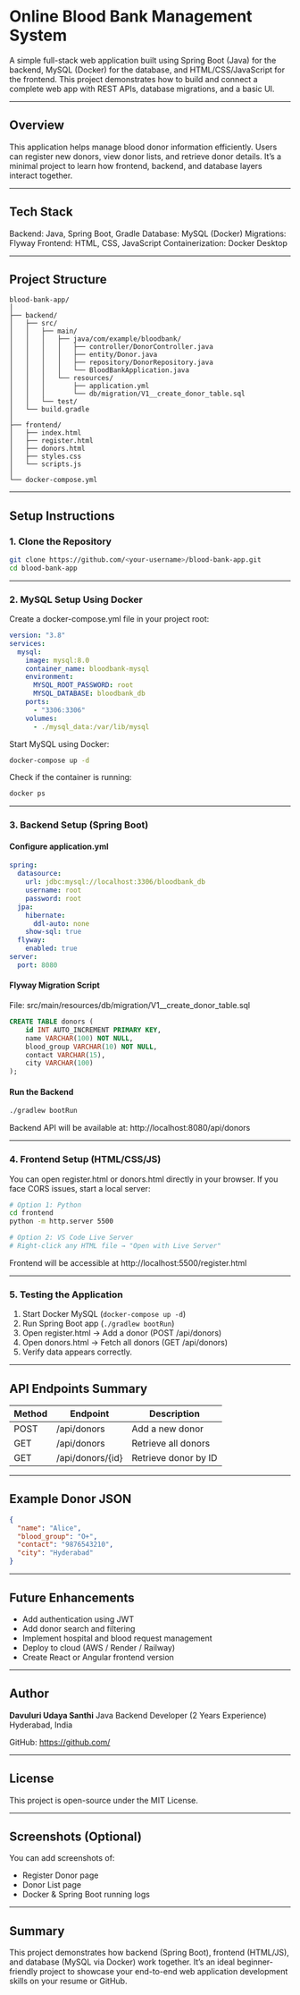 # Online Blood Bank Management System

A simple full-stack web application built using Spring Boot (Java) for the backend, MySQL (Docker) for the database, and HTML/CSS/JavaScript for the frontend. This project demonstrates how to build and connect a complete web app with REST APIs, database migrations, and a basic UI.

---

## Overview

This application helps manage blood donor information efficiently. Users can register new donors, view donor lists, and retrieve donor details. It’s a minimal project to learn how frontend, backend, and database layers interact together.

---

## Tech Stack

Backend: Java, Spring Boot, Gradle
Database: MySQL (Docker)
Migrations: Flyway
Frontend: HTML, CSS, JavaScript
Containerization: Docker Desktop

---

## Project Structure

```
blood-bank-app/
│
├── backend/
│   ├── src/
│   │   ├── main/
│   │   │   ├── java/com/example/bloodbank/
│   │   │   │   ├── controller/DonorController.java
│   │   │   │   ├── entity/Donor.java
│   │   │   │   ├── repository/DonorRepository.java
│   │   │   │   └── BloodBankApplication.java
│   │   │   └── resources/
│   │   │       ├── application.yml
│   │   │       └── db/migration/V1__create_donor_table.sql
│   │   └── test/
│   └── build.gradle
│
├── frontend/
│   ├── index.html
│   ├── register.html
│   ├── donors.html
│   ├── styles.css
│   └── scripts.js
│
└── docker-compose.yml
```

---

## Setup Instructions

### 1. Clone the Repository

```bash
git clone https://github.com/<your-username>/blood-bank-app.git
cd blood-bank-app
```

---

### 2. MySQL Setup Using Docker

Create a docker-compose.yml file in your project root:

```yaml
version: "3.8"
services:
  mysql:
    image: mysql:8.0
    container_name: bloodbank-mysql
    environment:
      MYSQL_ROOT_PASSWORD: root
      MYSQL_DATABASE: bloodbank_db
    ports:
      - "3306:3306"
    volumes:
      - ./mysql_data:/var/lib/mysql
```

Start MySQL using Docker:

```bash
docker-compose up -d
```

Check if the container is running:

```bash
docker ps
```

---

### 3. Backend Setup (Spring Boot)

#### Configure application.yml

```yaml
spring:
  datasource:
    url: jdbc:mysql://localhost:3306/bloodbank_db
    username: root
    password: root
  jpa:
    hibernate:
      ddl-auto: none
    show-sql: true
  flyway:
    enabled: true
server:
  port: 8080
```

#### Flyway Migration Script

File: src/main/resources/db/migration/V1__create_donor_table.sql

```sql
CREATE TABLE donors (
    id INT AUTO_INCREMENT PRIMARY KEY,
    name VARCHAR(100) NOT NULL,
    blood_group VARCHAR(10) NOT NULL,
    contact VARCHAR(15),
    city VARCHAR(100)
);
```

#### Run the Backend

```bash
./gradlew bootRun
```

Backend API will be available at: http://localhost:8080/api/donors

---

### 4. Frontend Setup (HTML/CSS/JS)

You can open register.html or donors.html directly in your browser. If you face CORS issues, start a local server:

```bash
# Option 1: Python
cd frontend
python -m http.server 5500

# Option 2: VS Code Live Server
# Right-click any HTML file → "Open with Live Server"
```

Frontend will be accessible at http://localhost:5500/register.html

---

### 5. Testing the Application

1. Start Docker MySQL (`docker-compose up -d`)
2. Run Spring Boot app (`./gradlew bootRun`)
3. Open register.html → Add a donor (POST /api/donors)
4. Open donors.html → Fetch all donors (GET /api/donors)
5. Verify data appears correctly.

---

## API Endpoints Summary

| Method | Endpoint | Description |
|--------|-----------|-------------|
| POST   | /api/donors | Add a new donor |
| GET    | /api/donors | Retrieve all donors |
| GET    | /api/donors/{id} | Retrieve donor by ID |

---

## Example Donor JSON

```json
{
  "name": "Alice",
  "blood_group": "O+",
  "contact": "9876543210",
  "city": "Hyderabad"
}
```

---

## Future Enhancements

- Add authentication using JWT
- Add donor search and filtering
- Implement hospital and blood request management
- Deploy to cloud (AWS / Render / Railway)
- Create React or Angular frontend version

---

## Author

**Davuluri Udaya Santhi**
Java Backend Developer (2 Years Experience)
Hyderabad, India

GitHub: https://github.com/<your-username>

---

## License

This project is open-source under the MIT License.

---

## Screenshots (Optional)

You can add screenshots of:
- Register Donor page
- Donor List page
- Docker & Spring Boot running logs

---

## Summary

This project demonstrates how backend (Spring Boot), frontend (HTML/JS), and database (MySQL via Docker) work together. It’s an ideal beginner-friendly project to showcase your end-to-end web application development skills on your resume or GitHub.

